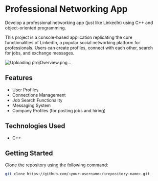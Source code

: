 # Professional Networking App

Develop a professional networking app (just like LinkedIn) using C++ and object-oriented programming.

This project is a console-based application replicating the core functionalities of LinkedIn, a popular social networking platform for professionals. Users can create profiles, connect with each other, search for jobs, and exchange messages.

![Uploading projOverview.png…]()


## Features
- User Profiles
- Connections Management
- Job Search Functionality
- Messaging System
- Company Profiles (for posting jobs and hiring)

## Technologies Used
- C++

## Getting Started

Clone the repository using the following command:
```bash
git clone https://github.com/<your-username>/<repository-name>.git
